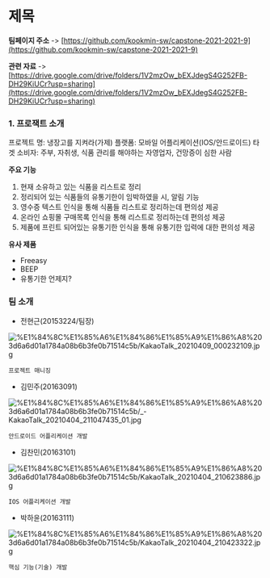 # 제목

**팀페이지 주소** -> [https://github.com/kookmin-sw/capstone-2021-2021-9](https://github.com/kookmin-sw/capstone-2021-2021-9)

**관련 자료** -> [https://drive.google.com/drive/folders/1V2mzOw_bEXJdegS4G252FB-DH29KiUCr?usp=sharing](https://drive.google.com/drive/folders/1V2mzOw_bEXJdegS4G252FB-DH29KiUCr?usp=sharing)

### 1. 프로잭트 소개

프로젝트 명: 냉장고를 지켜라(가제)
플랫폼: 모바일 어플리케이션(IOS/안드로이드)
타겟 소비자: 주부, 자취생, 식품 관리를 해야하는 자영업자, 건망증이 심한 사람

**주요 기능**

1. 현재 소유하고 있는 식품을 리스트로 정리
2. 정리되어 있는 식품들의 유통기한이 임박하였을 시, 알림 기능
3. 영수증 텍스트 인식을 통해 식품들 리스트로 정리하는데 편의성 제공
4. 온라인 쇼핑몰 구매목록 인식을 통해 리스트로 정리하는데 편의성 제공
5. 제품에 프린트 되어있는 유통기한 인식을 통해 유통기한 입력에 대한 편의성 제공

**유사 제품**

- Freeasy
- BEEP
- 유통기한 언제지?

### 팀 소개

- 전현근(20153224/팀장)

![%E1%84%8C%E1%85%A6%E1%84%86%E1%85%A9%E1%86%A8%203d6a6d01a1784a08b6b3fe0b71514c5b/KakaoTalk_20210409_000232109.jpg](%E1%84%8C%E1%85%A6%E1%84%86%E1%85%A9%E1%86%A8%203d6a6d01a1784a08b6b3fe0b71514c5b/KakaoTalk_20210409_000232109.jpg)

```
프로젝트 매니징
```

- 김민주(20163091)

![%E1%84%8C%E1%85%A6%E1%84%86%E1%85%A9%E1%86%A8%203d6a6d01a1784a08b6b3fe0b71514c5b/_-KakaoTalk_20210404_211047435_01.jpg](%E1%84%8C%E1%85%A6%E1%84%86%E1%85%A9%E1%86%A8%203d6a6d01a1784a08b6b3fe0b71514c5b/_-KakaoTalk_20210404_211047435_01.jpg)

```
안드로이드 어플리케이션 개발
```

- 김찬민(20163101)

![%E1%84%8C%E1%85%A6%E1%84%86%E1%85%A9%E1%86%A8%203d6a6d01a1784a08b6b3fe0b71514c5b/KakaoTalk_20210404_210623886.jpg](%E1%84%8C%E1%85%A6%E1%84%86%E1%85%A9%E1%86%A8%203d6a6d01a1784a08b6b3fe0b71514c5b/KakaoTalk_20210404_210623886.jpg)

```
IOS 어플리케이션 개발
```

- 박하윤(20163111)

![%E1%84%8C%E1%85%A6%E1%84%86%E1%85%A9%E1%86%A8%203d6a6d01a1784a08b6b3fe0b71514c5b/KakaoTalk_20210404_210423322.jpg](%E1%84%8C%E1%85%A6%E1%84%86%E1%85%A9%E1%86%A8%203d6a6d01a1784a08b6b3fe0b71514c5b/KakaoTalk_20210404_210423322.jpg)

```
핵심 기능(기술) 개발
```
